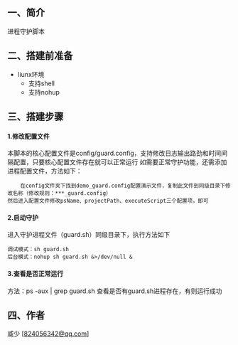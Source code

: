 ##  一、简介
进程守护脚本

##  二、搭建前准备

* liunx环境
    * 支持shell
    * 支持nohup

##  三、搭建步骤

#### 1.修改配置文件

本脚本的核心配置文件是config/guard.config，支持修改日志输出路劲和时间间隔配置，只要核心配置文件存在就可以正常运行
如需要正常守护功能，还需添加进程配置文件，方法如下：
```
    在config文件夹下找到demo_guard.config配置演示文件，复制此文件到同级目录下修改名称（修改规则：***_guard.config）
然后进入配置文件修改psName、projectPath、executeScript三个配置项，即可
```

#### 2.启动守护
进入守护进程文件（guard.sh）同级目录下，执行方法如下
```
调试模式：sh guard.sh
后台模式：nohup sh guard.sh &>/dev/null &
```

#### 3.查看是否正常运行
方法：ps -aux | grep guard.sh
查看是否有guard.sh进程存在，有则运行成功


##  四、作者
威少
[824056342@qq.com]
